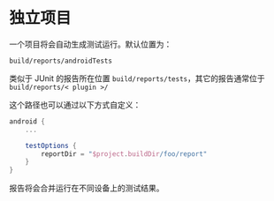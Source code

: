 # 独立项目

一个项目将会自动生成测试运行。默认位置为：

`build/reports/androidTests`

类似于 JUnit 的报告所在位置 `build/reports/tests`，其它的报告通常位于 `build/reports/< plugin >/`

这个路径也可以通过以下方式自定义：

``` Groovy
android {
    ...

    testOptions {
        reportDir = "$project.buildDir/foo/report"
    }
}
```

报告将会合并运行在不同设备上的测试结果。